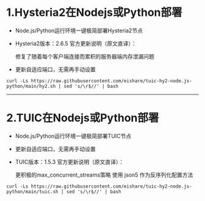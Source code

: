 # 1.Hysteria2在Nodejs或Python部署

* Node.js/Python运行环境一键极简部署Hysteria2节点

* Hysteria2版本：2.6.5 官方更新说明（原文直译）：

  修复了随着每个客户端连接而累积的服务器端内存泄漏问题

* 更新自适应端口，无需再手动设置

```
curl -Ls https://raw.githubusercontent.com/eishare/tuic-hy2-node.js-python/main/hy2.sh | sed 's/\r$//' | bash
```


---------------------------------------

# 2.TUIC在Nodejs或Python部署

* Node.js/Python运行环境一键极简部署TUIC节点

* 更新自适应端口，无需再手动设置

* TUIC版本：1.5.3 官方更新说明（原文直译）：
  
  更积极的max_concurrent_streams策略
  使用 json5 作为反序列化配置方法

```
curl -Ls https://raw.githubusercontent.com/eishare/tuic-hy2-node.js-python/main/tuic.sh | sed 's/\r$//' | bash
```
